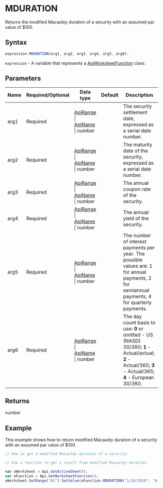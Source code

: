 # MDURATION

Returns the modified Macauley duration of a security with an assumed par value of $100.

## Syntax

```javascript
expression.MDURATION(arg1, arg2, arg3, arg4, arg5, arg6);
```

`expression` - A variable that represents a [ApiWorksheetFunction](../ApiWorksheetFunction.md) class.

## Parameters

| **Name** | **Required/Optional** | **Data type** | **Default** | **Description** |
| ------------- | ------------- | ------------- | ------------- | ------------- |
| arg1 | Required | [ApiRange](../../ApiRange/ApiRange.md) \| [ApiName](../../ApiName/ApiName.md) \| number |  | The security settlement date, expressed as a serial date number. |
| arg2 | Required | [ApiRange](../../ApiRange/ApiRange.md) \| [ApiName](../../ApiName/ApiName.md) \| number |  | The maturity date of the security, expressed as a serial date number. |
| arg3 | Required | [ApiRange](../../ApiRange/ApiRange.md) \| [ApiName](../../ApiName/ApiName.md) \| number |  | The annual coupon rate of the security. |
| arg4 | Required | [ApiRange](../../ApiRange/ApiRange.md) \| [ApiName](../../ApiName/ApiName.md) \| number |  | The annual yield of the security. |
| arg5 | Required | [ApiRange](../../ApiRange/ApiRange.md) \| [ApiName](../../ApiName/ApiName.md) \| number |  | The number of interest payments per year. The possible values are: 1 for annual payments, 2 for semiannual payments, 4 for quarterly payments. |
| arg6 | Required | [ApiRange](../../ApiRange/ApiRange.md) \| [ApiName](../../ApiName/ApiName.md) \| number |  | The day count basis to use: **0** or omitted - US (NASD) 30/360; **1** - Actual/actual; **2** - Actual/360; **3** - Actual/365; **4** - European 30/360. |

## Returns

number

## Example

This example shows how to return modified Macauley duration of a security with an assumed par value of $100.

```javascript editor-xlsx
// How to get a modified Macauley duration of a security.

// Use a function to get a result from modified Macauley duration.

var oWorksheet = Api.GetActiveSheet();
var oFunction = Api.GetWorksheetFunction();
oWorksheet.GetRange("A1").SetValue(oFunction.MDURATION("1/10/2018", "6/15/2019", 0.08, 0.09, 4, 1));
```
